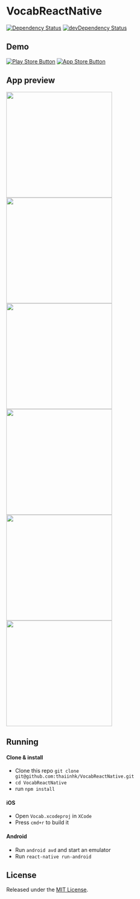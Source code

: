# VocabReactNative

[![Dependency Status](https://david-dm.org/thaiinhk/VocabReactNative.svg)](https://david-dm.org/thaiinhk/VocabReactNative) [![devDependency Status](https://david-dm.org/thaiinhk/VocabReactNative/dev-status.svg)](https://david-dm.org/thaiinhk/VocabReactNative#info=devDependencies)

## Demo

[![Play Store Button](https://raw.github.com/thaiinhk/VocabReactNative/master/assets/google-play.png "Google Play Button")](https://play.google.com/store/apps/details?id=com.thaiinhk.vocab)
[![App Store Button](https://raw.github.com/thaiinhk/VocabReactNative/master/assets/app-store.png "App Store Button")](https://itunes.apple.com/us/app/vocab/id1116896895?mt=8)

## App preview

<img src="https://raw.github.com/thaiinhk/VocabReactNative/master/assets/screenshot/screenshot0.png" width="280">
<img src="https://raw.github.com/thaiinhk/VocabReactNative/master/assets/screenshot/screenshot1.png" width="280">
<img src="https://raw.github.com/thaiinhk/VocabReactNative/master/assets/screenshot/screenshot3.png" width="280">
<br />

<img src="https://raw.github.com/thaiinhk/VocabReactNative/master/assets/screenshot/screenshotIOS0.png" width="280">
<img src="https://raw.github.com/thaiinhk/VocabReactNative/master/assets/screenshot/screenshotIOS1.png" width="280">
<img src="https://raw.github.com/thaiinhk/VocabReactNative/master/assets/screenshot/screenshotIOS2.png" width="280">

## Running

#### Clone & install

* Clone this repo `git clone git@github.com:thaiinhk/VocabReactNative.git`
* `cd VocabReactNative`
* run `npm install`

#### iOS

* Open `Vocab.xcodeproj` in `XCode`
* Press `cmd+r` to build it

#### Android

* Run `android avd` and start an emulator
* Run `react-native run-android`

## License

Released under the [MIT License](http://opensource.org/licenses/MIT).

